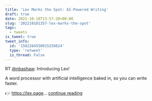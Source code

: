 ```yaml
---
title: 'Lex Marks the Spot: AI-Powered Writing'
draft: true
date: 2022-10-18T13:57:20+00:00
slug: '202210181357-lex-marks-the-spot'
tags:
  - tweets
is_tweet: true
tweet_info:
  id: '1582264550015258624'
  type: 'retweet'
  is_thread: False
---
```




RT [@nbashaw](https://x.com/nbashaw): Introducing Lex!

A word processor with artificial intelligence baked in, so you can write faster.

👉 <https://lex.page>… [continue reading](https://x.com/sytelus/status/1582264550015258624)
